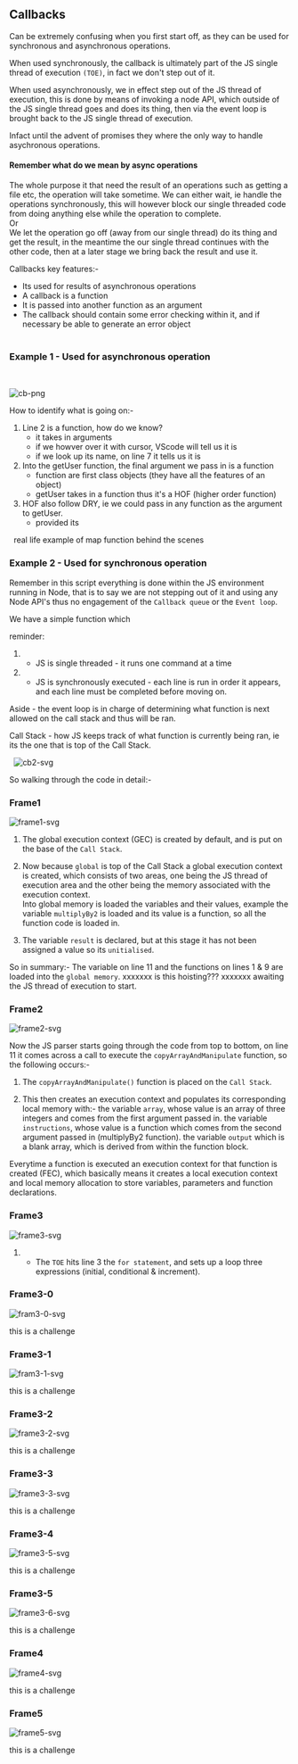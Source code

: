 ## Callbacks

Can be extremely confusing when you first start off, as they can be used for synchronous and asynchronous operations.

When used synchronously, the callback is ultimately part of the JS single thread of execution `(TOE)`, in fact we don't step out of it.

When used asynchronously, we in effect step out of the JS thread of execution, this is done by means of invoking a node API, which outside of the JS single thread goes and does its thing, then via the event loop is brought back to the JS single thread of execution.

Infact until the advent of promises they where the only way to handle asychronous operations.


#### Remember what do we mean by async operations
The whole purpose it that need the result of an operations such as getting a file etc, the operation will take sometime. We can either wait, ie handle the operations synchronously, this will however block our single threaded code from doing anything else while the operation to complete.  
Or  
We let the operation go off (away from our single thread) do its thing and get the result, in the meantime the our single thread continues with the other code, then at a later stage we bring back the result and use it.  


Callbacks key features:-
- Its used for results of asynchronous operations 
- A callback is a function
- It is passed into another function as an argument
- The callback should contain some error checking within it, and if necessary be able to generate an error object  
&nbsp;

### Example 1 - Used for asynchronous operation
   
&nbsp;

![cb-png](carbonFinal.png)

How to identify what is going on:-  

1. Line 2 is a function, how do we know?
   - it takes in arguments
   - if we howver over it with cursor, VScode will tell us it is
   - if we look up its name, on line 7 it tells us it is  
2. Into the getUser function, the final argument we pass in is a function
   - function are first class objects (they have all the features of an object)
   - getUser takes in a function thus it's a HOF (higher order function)
3. HOF also follow DRY, ie we could pass in any function as the argument to getUser.
   -  provided its 


&nbsp;
real life example of map function behind the scenes


### Example 2 - Used for synchronous operation

Remember in this script everything is done within the JS environment running in Node, that is to say we are not stepping out of it and using any Node API's thus no engagement of the `Callback queue` or the `Event loop`.


We have a simple function which 

reminder: 
1. - JS is single threaded - it runs one command at a time
2. - JS is synchronously executed - each line is run in order it appears, and each line must be completed before moving on.

Aside - the event loop is in charge of determining what function is next allowed on the call stack and thus will be ran.

Call Stack - how JS keeps track of what function is currently being ran, ie its the one that is top of the Call Stack.



&nbsp;
![cb2-svg](cb2.svg)

So walking through the code in detail:-

### Frame1
![frame1-svg](Frame1.svg)

1. The global execution context (GEC) is created by default, and is put on the base of the `Call Stack`.

2. Now because `global` is top of the Call Stack a global execution context is created, which consists of two areas, one being the JS thread of execution area and the other being the memory associated with the execution context.  
   Into global memory is loaded the variables and their values, example the variable `multiplyBy2` is loaded and its value is a function, so all the function code is loaded in.

3. The variable `result` is declared, but at this stage it has not been assigned a value so its `unitialised`.

So in summary:-
The variable on line 11 and the functions on lines 1 & 9 are loaded into the `global memory`. xxxxxxx is this hoisting??? xxxxxxx
awaiting the JS thread of execution to start.

### Frame2
![frame2-svg](Frame2.svg)

Now the JS parser starts going through the code from top to bottom, on line 11 it comes across a call to execute the `copyArrayAndManipulate` function, so the following occurs:-

1. The `copyArrayAndManipulate()` function is placed on the `Call Stack`. 

2. This then creates an execution context and populates its corresponding local memory with:-
   the variable `array`, whose value is an array of three integers and comes from the first argument passed in.
   the variable `instructions`, whose value is a function which comes from the second argument passed in (multiplyBy2 function).
   the variable `output` which is a blank array, which is derived from within the function block.


Everytime a function is executed an execution context for that function is created (FEC), which basically means it creates a local execution context and local memory allocation to store variables, parameters and function declarations.


### Frame3
![frame3-svg](Frame3.svg)

1. - The `TOE` hits line 3 the `for statement`, and sets up a loop three expressions (initial, conditional & increment).


### Frame3-0
![fram3-0-svg](Frame3-0.svg)

this is a challenge


### Frame3-1
![fram3-1-svg](Frame3-1.svg)

this is a challenge

### Frame3-2
![frame3-2-svg](Frame3-2.svg)

this is a challenge

### Frame3-3
![frame3-3-svg](Frame3-3.svg)

this is a challenge

### Frame3-4
![frame3-5-svg](Frame3-4.svg)

this is a challenge

### Frame3-5
![frame3-6-svg](Frame3-6.svg)

this is a challenge

### Frame4
![frame4-svg](Frame4.svg)


this is a challenge  

### Frame5
![frame5-svg](Frame5.svg)


this is a challenge  
